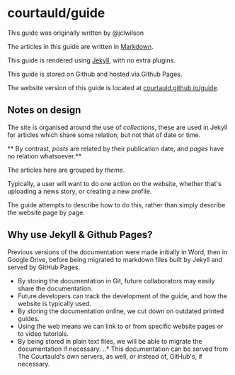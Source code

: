 # courtauld/guide

This guide was originally written by @jclwilson

The articles in this guide are written in [Markdown](https://guides.github.com/features/mastering-markdown/).

This guide is rendered using [Jekyll](https://jekyllrb.com/), with no extra plugins.

This guide is stored on Github and hosted via Github Pages.

The website version of this guide is located at [courtauld.github.io/guide](http://courtauld.github.io/guide).

## Notes on design

The site is organised around the use of *collections*, these are used in Jekyll for articles which share some relation, but not that of date or time.

** By contrast, *posts* are related by their publication date, and *pages* have no relation whatsoever.**

The articles here are grouped by *theme*.

Typically, a user will want to do one action on the website, whether that's uploading a news story, or creating a new profile.

The guide attempts to describe how to do this, rather than simply describe the website page by page.

## Why use Jekyll & Github Pages?

Previous versions of the documentation were made initially in Word, then in Google Drive, before being migrated to markdown files built by Jekyll and served by GitHub Pages.

* By storing the documentation in Git, future collaborators may easily share the documentation.
* Future developers can track the development of the guide, and how the website is typically used.
* By storing the documentation online, we cut down on outdated printed guides.
* Using the web means we can link to or from specific website pages or to video tutorials.
* By being stored in plain text files, we will be able to migrate the documentation if necessary.
..* This documentation can be served from The Courtauld's own servers, as well, or instead of, GitHub's, if necessary.